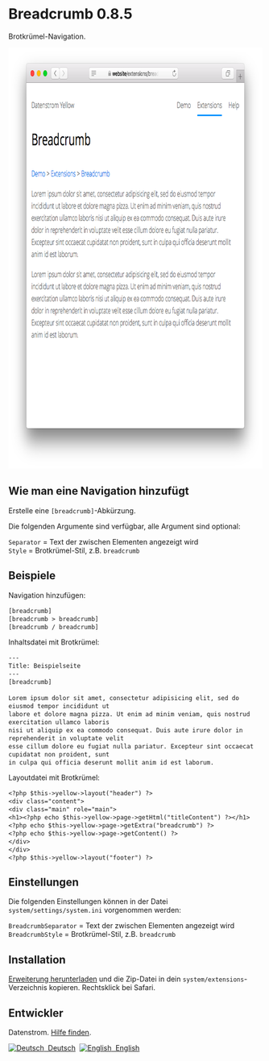 Breadcrumb 0.8.5
================
Brotkrümel-Navigation.

<p align="center"><img src="breadcrumb-screenshot.png?raw=true" width="795" height="836" alt="Bildschirmfoto"></p>

## Wie man eine Navigation hinzufügt

Erstelle eine `[breadcrumb]`-Abkürzung.

Die folgenden Argumente sind verfügbar, alle Argument sind optional:
 
`Separator` = Text der zwischen Elementen angezeigt wird  
`Style` = Brotkrümel-Stil, z.B. `breadcrumb`  

## Beispiele

Navigation hinzufügen:

    [breadcrumb]
    [breadcrumb > breadcrumb]
    [breadcrumb / breadcrumb]

Inhaltsdatei mit Brotkrümel:

    ---
    Title: Beispielseite
    ---
    [breadcrumb]
        
    Lorem ipsum dolor sit amet, consectetur adipisicing elit, sed do eiusmod tempor incididunt ut 
    labore et dolore magna pizza. Ut enim ad minim veniam, quis nostrud exercitation ullamco laboris 
    nisi ut aliquip ex ea commodo consequat. Duis aute irure dolor in reprehenderit in voluptate velit 
    esse cillum dolore eu fugiat nulla pariatur. Excepteur sint occaecat cupidatat non proident, sunt 
    in culpa qui officia deserunt mollit anim id est laborum.

Layoutdatei mit Brotkrümel:

    <?php $this->yellow->layout("header") ?>
    <div class="content">
    <div class="main" role="main">
    <h1><?php echo $this->yellow->page->getHtml("titleContent") ?></h1>
    <?php echo $this->yellow->page->getExtra("breadcrumb") ?>
    <?php echo $this->yellow->page->getContent() ?>
    </div>
    </div>
    <?php $this->yellow->layout("footer") ?>

## Einstellungen

Die folgenden Einstellungen können in der Datei `system/settings/system.ini` vorgenommen werden:

`BreadcrumbSeparator` = Text der zwischen Elementen angezeigt wird  
`BreadcrumbStyle` = Brotkrümel-Stil, z.B. `breadcrumb`  

## Installation

[Erweiterung herunterladen](https://github.com/datenstrom/yellow-extensions/raw/master/zip/breadcrumb.zip) und die Zip-Datei in dein `system/extensions`-Verzeichnis kopieren. Rechtsklick bei Safari.

## Entwickler

Datenstrom. [Hilfe finden](https://datenstrom.se/de/yellow/help/).

<p>
<a href="README-de.md"><img src="https://raw.githubusercontent.com/datenstrom/yellow-extensions/master/source/help/language-de.png" width="15" height="15" alt="Deutsch">&nbsp; Deutsch</a>&nbsp;
<a href="README.md"><img src="https://raw.githubusercontent.com/datenstrom/yellow-extensions/master/source/help/language-en.png" width="15" height="15" alt="English">&nbsp; English</a>&nbsp;
</p>